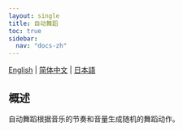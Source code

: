 ```yaml
---
layout: single
title: 自动舞蹈
toc: true
sidebar:
  nav: "docs-zh"
---
```

[English](/dancexr/features/autodance) | [简体中文](/zh/dancexr/features/autodance) | [日本語](/jp/dancexr/features/autodance)


## 概述
自动舞蹈根据音乐的节奏和音量生成随机的舞蹈动作。
